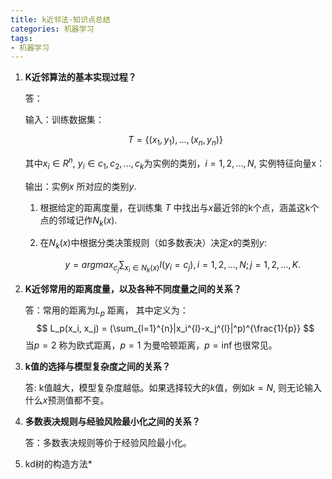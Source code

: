 ```yaml
---
title: k近邻法-知识点总结
categories: 机器学习
tags:
- 机器学习
---
```


1. **K近邻算法的基本实现过程？**

   答：

   输入：训练数据集：

   
   $$
   T=\{(x_1, y_1), ..., (x_n, y_n)\}
   $$
   

   其中$x_i \in R^n$, $y_i \in {c_1, c_2, ..., c_k}$为实例的类别，$i = 1,2,...,N$, 实例特征向量x：

   输出：实例$x$ 所对应的类别$y$.

   1. 根据给定的距离度量，在训练集 $T$ 中找出与$x$最近邻的k个点，涵盖这k个点的邻域记作$N_k(x)$.

   2. 在$N_k(x)$中根据分类决策规则（如多数表决）决定$x$的类别$y$:

      
      $$
      y = argmax_{c_j}\sum_{x_i \in N_k(x)} I(y_i=c_j), i=1,2,...,N;j=1,2,...,K.
      $$
      

2. **K近邻常用的距离度量，以及各种不同度量之间的关系？**

    答：常用的距离为$L_p$ 距离， 其中定义为：
   $$
   L_p(x_i, x_j) = (\sum_{l=1}^{n}|x_i^{l}-x_j^{l}|^p)^{\frac{1}{p}}
   $$
   当$p=2$ 称为欧式距离，$p=1$ 为曼哈顿距离，$p=\inf$也很常见。

3. **k值的选择与模型复杂度之间的关系？**

   答: k值越大，模型复杂度越低。如果选择较大的$k$值，例如$k=N$, 则无论输入什么$x$预测值都不变。

4. **多数表决规则与经验风险最小化之间的关系？**

   答：多数表决规则等价于经验风险最小化。

5. kd树的构造方法*

